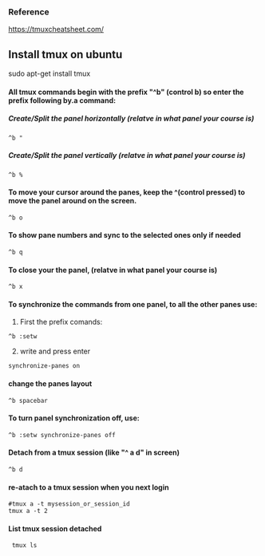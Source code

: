 ### Reference
https://tmuxcheatsheet.com/

## Install tmux on ubuntu 
sudo apt-get install tmux

#### All tmux commands begin with the prefix "^b" (control b) so enter the prefix following by.a command:

##### Create/Split the panel horizontally (relatve in what panel your course is)
```
^b "
```

##### Create/Split the panel vertically (relatve in what panel your course is)
```
^b %
```

#### To move your cursor around the panes, keep the ^(control pressed) to move the panel around on the screen.
```
^b o
```

#### To show pane numbers and sync to the selected ones only if needed
```
^b q
```

#### To close your the panel, (relatve in what panel your course is)
```
^b x
```

#### To synchronize the commands from one panel, to all the other panes use:
1. First the prefix comands:
```
^b :setw
```
2. write and press enter
```
synchronize-panes on
```

#### change the panes layout
```
^b spacebar
```

#### To turn panel synchronization off, use: 
```
^b :setw synchronize-panes off
```

#### Detach from a tmux session (like "^ a d" in screen)
```
^b d
```

#### re-atach to a tmux session when you next login
```
#tmux a -t mysession_or_session_id
tmux a -t 2
```

#### List tmux session detached
```
 tmux ls
```
